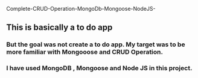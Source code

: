 Complete-CRUD-Operation-MongoDb-Mongoose-NodeJS-

## This is basically a to do app 
### But the goal was not create a to do app. My target was to be more familiar with Mongooose and CRUD Operation.
### I have used MongoDB , Mongoose and Node JS in this project.
